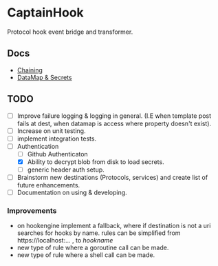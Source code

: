 # CaptainHook

Protocol hook event bridge and transformer. 

## Docs
 
- [Chaining](docs/chaining.md)
- [DataMap & Secrets](docs/DataMap.md)

## TODO

- [ ] Improve failure logging & logging in general. (I.E when template post fails at dest, 
    when datamap is access where property doesn't exist). 
- [ ] Increase on unit testing.
- [ ] implement integration tests.
- [ ] Authentication 
    - [ ] Github Authenticaton
    - [X] Ability to decrypt blob from disk to load secrets. 
    - [ ] generic header auth setup. 
- [ ] Brainstorm new destinations (Protocols, services) and create list of future enhancements. 
- [ ] Documentation on using & developing.

### Improvements

- on hookengine implement a fallback, where if destination is not a uri searches for hooks by name. rules can be 
simplified from https://<span/>localhost:... , to _hookname_
- new type of rule where a goroutine call can be made.
- new type of rule where a shell call can be made. 
